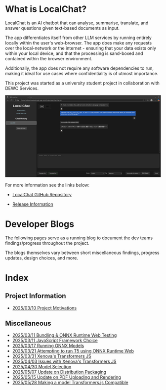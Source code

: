 # What is LocalChat?

LocalChat is an AI chatbot that can analyse, summarise, translate, and answer questions given text-based documents as
input.

The app differentiates itself from other LLM services by running entirely locally within the user's web-browser.
The app does make any requests over the local-network or the internet - ensuring that your data exists only 
within your local device, and that the processing is sand-boxed and contained within the browser environment.

Additionally, the app does not require any software dependencies to run, making it ideal for use cases where 
confidentiality is of utmost importance.

This project was started as a university student project in collaboration with DEWC Services.

![LocalChat Translation Page](./figures/LocalChat-Translation.png)

For more information see the links below:

- [LocalChat GitHub Repository](https://github.com/dewcservices/LocalChat)

- [Release Information](release_information.md)

# Developer Blogs

The following pages serve as a running blog to document the dev teams findings/progress throughout the project.

The blogs themselves vary between short miscellaneous findings, progress updates, design choices, and more. 

# Index

## Project Information

- [2025/03/10 Project Motivations](project_motivations.md)

## Miscellaneous

- [2025/03/11 Bundling & ONNX Runtime Web Testing](onnx_and_bundling_test.md)
- [2025/03/11 JavaScript Framework Choice](js_framework_choice.md)
- [2025/03/17 Running ONNX Models](running_onnx_models.md)
- [2025/03/21 Attempting to run T5 using ONNX Runtime Web](running_t5_onnxruntime_web.md)
- [2025/03/31 Xenova's Transformers JS](xenova_transformers.md)
- [2025/04/03 Issues with Xenova's Transformers JS](xenova_transformers_issues.md)
- [2025/04/30 Model Selection](model_selection_2025-04-30.md)
- [2025/05/07 Update on Distribution Packaging](dist_packaging_2025-05-07.md)
- [2025/05/15 Update on PDF Uploading and Rendering](pdf_upload_and_rendering.md)
- [2025/05/28 Making a model Transformers.js Compatible](model_conversion.md)
